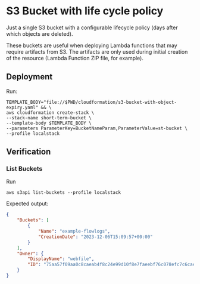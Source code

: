 # S3 Bucket with life cycle policy

Just a single S3 bucket with a configurable lifecycle policy (days after which objects are deleted).

These buckets are useful when deploying Lambda functions that may require artifacts from S3. The artifacts are only used during initial creation of the resource (Lambda Function ZIP file, for example).

## Deployment

Run:

```shell
TEMPLATE_BODY="file://$PWD/cloudformation/s3-bucket-with-object-expiry.yaml" && \
aws cloudformation create-stack \
--stack-name short-term-bucket \
--template-body $TEMPLATE_BODY \
--parameters ParameterKey=BucketNameParam,ParameterValue=st-bucket \
--profile localstack
```

## Verification

### List Buckets

Run

```shell
aws s3api list-buckets --profile localstack
```

Expected output:

```json
{
    "Buckets": [
        {
            "Name": "example-flowlogs",
            "CreationDate": "2023-12-06T15:09:57+00:00"
        }
    ],
    "Owner": {
        "DisplayName": "webfile",
        "ID": "75aa57f09aa0c8caeab4f8c24e99d10f8e7faeebf76c078efc7c6caea54ba06a"
    }
}
```

